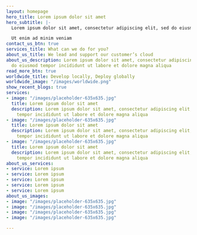```yaml
---
layout: homepage
hero_title: Lorem ipsum dolor sit amet
hero_subtitle: |-
  Lorem ipsum dolor sit amet, consectetur adipiscing elit, sed do eiusmod tempor incididunt ut

  Ut enim ad minim veniam
contact_us_btn: true
services_title: What can we do for you?
about_us_title: We lead and support our customer’s cloud
about_us_description: Lorem ipsum dolor sit amet, consectetur adipiscing elit, sed
  do eiusmod tempor incididunt ut labore et dolore magna aliqua
read_more_btn: true
worldwide_title: Develop locally, Deploy globally
worldwide_image: "/images/worldwide.png"
show_recent_blogs: true
services:
- image: "/images/placeholder-635x635.jpg"
  title: Lorem ipsum dolor sit amet
  description: Lorem ipsum dolor sit amet, consectetur adipiscing elit, sed do eiusmod
    tempor incididunt ut labore et dolore magna aliqua
- image: "/images/placeholder-635x635.jpg"
  title: Lorem ipsum dolor sit amet
  description: Lorem ipsum dolor sit amet, consectetur adipiscing elit, sed do eiusmod
    tempor incididunt ut labore et dolore magna aliqua
- image: "/images/placeholder-635x635.jpg"
  title: Lorem ipsum dolor sit amet
  description: Lorem ipsum dolor sit amet, consectetur adipiscing elit, sed do eiusmod
    tempor incididunt ut labore et dolore magna aliqua
about_us_services:
- service: Lorem ipsum
- service: Lorem ipsum
- service: Lorem ipsum
- service: Lorem ipsum
- service: Lorem ipsum
about_us_images:
- image: "/images/placeholder-635x635.jpg"
- image: "/images/placeholder-635x635.jpg"
- image: "/images/placeholder-635x635.jpg"
- image: "/images/placeholder-635x635.jpg"

---
```

